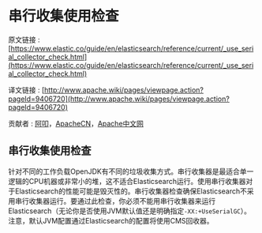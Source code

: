 # 串行收集使用检查

原文链接 : [https://www.elastic.co/guide/en/elasticsearch/reference/current/_use_serial_collector_check.html](https://www.elastic.co/guide/en/elasticsearch/reference/current/_use_serial_collector_check.html)

译文链接 : [http://www.apache.wiki/pages/viewpage.action?pageId=9406720](http://www.apache.wiki/pages/viewpage.action?pageId=9406720)

贡献者 : [阿叩](/display/~luanqing)，[ApacheCN](/display/~apachecn)，[Apache中文网](/display/~apachechina)

## 串行收集使用检查

针对不同的工作负载OpenJDK有不同的垃圾收集方式。串行收集器是最适合单一逻辑的CPU机器或非常小的堆，这不适合Elasticsearch运行。使用串行收集器对于Elasticsearch的性能可能是毁灭性的。串行收集器检查确保Elasticsearch不采用串行收集器运行。要通过此检查，你必须不能用串行收集器来运行Elasticsearch（无论你是否使用JVM默认值还是明确指定`-XX:+UseSerialGC`）。注意，默认JVM配置通过Elasticsearch的配置将使用CMS回收器。